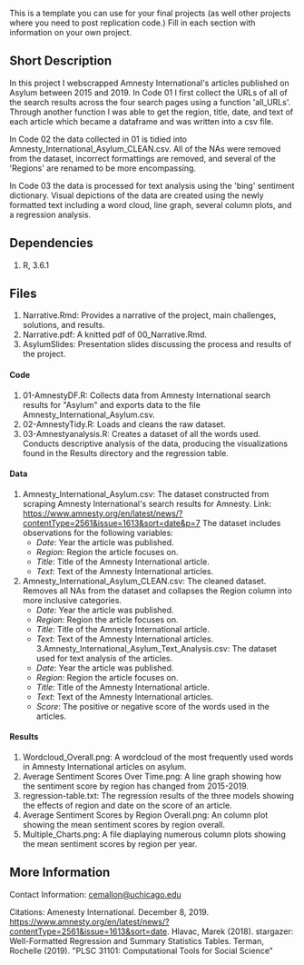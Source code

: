 This is a template you can use for your final projects (as well other projects where you need to post replication code.) Fill in each section with information on your own project.

## Short Description
In this project I webscrapped Amnesty International's articles published on Asylum between 2015 and 2019. In Code 01 I first collect the URLs of all of the search results across the four search pages using a function 'all_URLs'. Through another function I was able to get the region, title, date, and text of each article which became a dataframe and was written into a csv file. 

In Code 02 the data collected in 01 is tidied into Amnesty_International_Asylum_CLEAN.csv. All of the NAs were removed from the dataset, incorrect formattings are removed, and several of the 'Regions' are renamed to be more encompassing. 

In Code 03 the data is processed for text analysis using the 'bing' sentiment dictionary. Visual depictions of the data are created using the newly formatted text including a word cloud, line graph, several column plots, and a regression analysis. 

## Dependencies

1. R, 3.6.1

## Files

1. Narrative.Rmd: Provides a narrative of the project, main challenges, solutions, and results.
2. Narrative.pdf: A knitted pdf of 00_Narrative.Rmd. 
3. AsylumSlides: Presentation slides discussing the process and results of the project.

#### Code
1. 01-AmnestyDF.R: Collects data from Amnesty International search results for "Asylum" and exports data to the file Amnesty_International_Asylum.csv.
2. 02-AmnestyTidy.R: Loads and cleans the raw dataset.
3. 03-Amnestyanalysis.R: Creates a dataset of all the words used. Conducts descriptive analysis of the data, producing the visualizations found in the Results directory and the regression table.

#### Data

1. Amnesty_International_Asylum.csv: The dataset constructed from scraping Amnesty International's search results for Amnesty. 
Link: https://www.amnesty.org/en/latest/news/?contentType=2561&issue=1613&sort=date&p=7
The dataset includes observations for the following variables: 
    - *Date*: Year the article was published. 
    - *Region*: Region the article focuses on. 
    - *Title*: Title of the Amnesty International article.
    - *Text*: Text of the Amnesty International articles. 
2. Amnesty_International_Asylum_CLEAN.csv: The cleaned dataset. Removes all NAs from the dataset and collapses the Region column into more inclusive categories. 
    - *Date*: Year the article was published. 
    - *Region*: Region the article focuses on.
    - *Title*: Title of the Amnesty International article.
    - *Text*: Text of the Amnesty International articles. 
3.Amnesty_International_Asylum_Text_Analysis.csv: The dataset used for text analysis of the articles. 
    - *Date*: Year the article was published. 
    - *Region*: Region the article focuses on.
    - *Title*: Title of the Amnesty International article.
    - *Text*: Text of the Amnesty International articles. 
    - *Score*: The positive or negative score of the words used in the                articles. 

#### Results

1. Wordcloud_Overall.png: A wordcloud of the most frequently used words in Amnesty International articles on asylum.
2. Average Sentiment Scores Over Time.png: A line graph showing how the sentiment score by region has changed from 2015-2019. 
3. regression-table.txt: The regression results of the three models showing the effects of region and date on the score of an article. 
4. Average Sentiment Scores by Region Overall.png: An column plot showing the mean sentiment scores by region overall. 
5. Multiple_Charts.png: A file diaplaying numerous column plots showing the mean sentiment scores by region per year. 

## More Information

Contact Information:
cemallon@uchicago.edu

Citations: 
Amenesty International. December 8, 2019. https://www.amnesty.org/en/latest/news/?contentType=2561&issue=1613&sort=date.
Hlavac, Marek (2018). stargazer: Well-Formatted Regression and Summary Statistics Tables.
Terman, Rochelle (2019). "PLSC 31101: Computational Tools for Social Science" 


